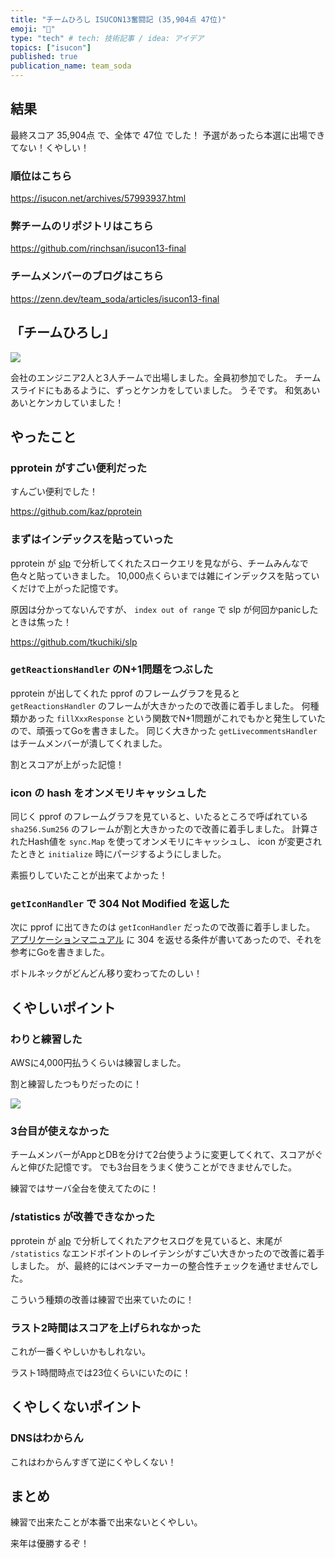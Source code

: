 ```yaml
---
title: "チームひろし ISUCON13奮闘記 (35,904点 47位)"
emoji: "🦊"
type: "tech" # tech: 技術記事 / idea: アイデア
topics: ["isucon"]
published: true
publication_name: team_soda
---
```


## 結果

最終スコア 35,904点 で、全体で 47位 でした！
予選があったら本選に出場できてない！くやしい！

### 順位はこちら

https://isucon.net/archives/57993937.html

### 弊チームのリポジトリはこちら

https://github.com/rinchsan/isucon13-final

### チームメンバーのブログはこちら

https://zenn.dev/team_soda/articles/isucon13-final

## 「チームひろし」

![](https://storage.googleapis.com/zenn-user-upload/ed0f5b10e6da-20231126.png)

会社のエンジニア2人と3人チームで出場しました。全員初参加でした。
チームスライドにもあるように、ずっとケンカをしていました。
うそです。
和気あいあいとケンカしていました！

## やったこと

### pprotein がすごい便利だった

すんごい便利でした！

https://github.com/kaz/pprotein

### まずはインデックスを貼っていった

pprotein が [slp](https://github.com/tkuchiki/slp) で分析してくれたスロークエリを見ながら、チームみんなで色々と貼っていきました。
10,000点くらいまでは雑にインデックスを貼っていくだけで上がった記憶です。

原因は分かってないんですが、 `index out of range` で slp が何回かpanicしたときは焦った！

https://github.com/tkuchiki/slp

### `getReactionsHandler` のN+1問題をつぶした

pprotein が出してくれた pprof のフレームグラフを見ると `getReactionsHandler` のフレームが大きかったので改善に着手しました。
何種類かあった `fillXxxResponse` という関数でN+1問題がこれでもかと発生していたので、頑張ってGoを書きました。
同じく大きかった `getLivecommentsHandler` はチームメンバーが潰してくれました。

割とスコアが上がった記憶！

### icon の hash をオンメモリキャッシュした

同じく pprof のフレームグラフを見ていると、いたるところで呼ばれている `sha256.Sum256` のフレームが割と大きかったので改善に着手しました。
計算されたHash値を `sync.Map` を使ってオンメモリにキャッシュし、 icon が変更されたときと `initialize` 時にパージするようにしました。

素振りしていたことが出来てよかった！

### `getIconHandler` で 304 Not Modified を返した

次に pprof に出てきたのは `getIconHandler` だったので改善に着手しました。
[アプリケーションマニュアル](https://gist.github.com/kazeburo/70b352e6d51969b214f919bcf0794ba6) に 304 を返せる条件が書いてあったので、それを参考にGoを書きました。

ボトルネックがどんどん移り変わってたのしい！

## くやしいポイント

### わりと練習した

AWSに4,000円払うくらいは練習しました。

割と練習したつもりだったのに！

![](https://storage.googleapis.com/zenn-user-upload/bae7efc39529-20231126.png)

### 3台目が使えなかった

チームメンバーがAppとDBを分けて2台使うように変更してくれて、スコアがぐんと伸びた記憶です。
でも3台目をうまく使うことができませんでした。

練習ではサーバ全台を使えてたのに！

### /statistics が改善できなかった

pprotein が [alp](https://github.com/tkuchiki/alp) で分析してくれたアクセスログを見ていると、末尾が `/statistics` なエンドポイントのレイテンシがすごい大きかったので改善に着手しました。
が、最終的にはベンチマーカーの整合性チェックを通せませんでした。

こういう種類の改善は練習で出来ていたのに！

### ラスト2時間はスコアを上げられなかった

これが一番くやしいかもしれない。

ラスト1時間時点では23位くらいにいたのに！

## くやしくないポイント

### DNSはわからん

これはわからんすぎて逆にくやしくない！

## まとめ

練習で出来たことが本番で出来ないとくやしい。

来年は優勝するぞ！
